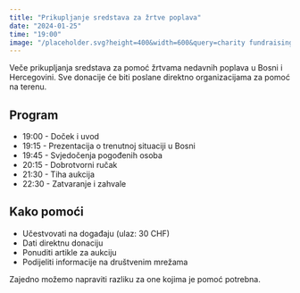 ```yaml
---
title: "Prikupljanje sredstava za žrtve poplava"
date: "2024-01-25"
time: "19:00"
image: "/placeholder.svg?height=400&width=600&query=charity fundraising event"
---
```


Veče prikupljanja sredstava za pomoć žrtvama nedavnih poplava u Bosni i Hercegovini. Sve donacije će biti poslane direktno organizacijama za pomoć na terenu.

## Program

- 19:00 - Doček i uvod
- 19:15 - Prezentacija o trenutnoj situaciji u Bosni
- 19:45 - Svjedočenja pogođenih osoba
- 20:15 - Dobrotvorni ručak
- 21:30 - Tiha aukcija
- 22:30 - Zatvaranje i zahvale

## Kako pomoći

- Učestvovati na događaju (ulaz: 30 CHF)
- Dati direktnu donaciju
- Ponuditi artikle za aukciju
- Podijeliti informacije na društvenim mrežama

Zajedno možemo napraviti razliku za one kojima je pomoć potrebna.
